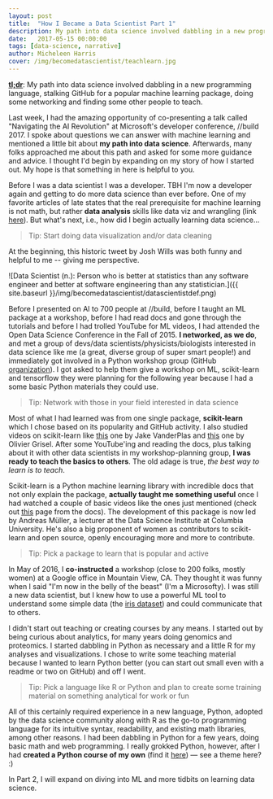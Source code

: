 ```yaml
---
layout: post
title:  "How I Became a Data Scientist Part 1"
description: My path into data science involved dabbling in a new programming language, stalking GitHub for a popular machine learning package and more...
date:   2017-05-15 00:00:00
tags: [data-science, narrative]
author: Micheleen Harris
cover: /img/becomedatascientist/teachlearn.jpg
---
```


[**tl;dr**](https://en.wikipedia.org/wiki/TL;DR):  My path into data science involved dabbling in a new programming language, stalking GitHub for a popular machine learning package, doing some networking and finding some other people to teach.

Last week, I had the amazing opportunity of co-presenting a talk called "Navigating the AI Revolution" at Microsoft's developer conference, //build 2017.  I spoke about questions we can answer with machine learning and mentioned a little bit about **my path into data science**.  Afterwards, many folks approached me about this path and asked for some more guidance and advice.  I thought I'd begin by expanding on my story of how I started out.  My hope is that something in here is helpful to you.

Before I was a data scientist I was a developer.  TBH I'm now a developer again and getting to do more data science than ever before.  One of my favorite articles of late states that the real prerequisite for machine learning is not math, but rather **data analysis** skills like data viz and wrangling (link [here](https://www.r-bloggers.com/the-real-prerequisite-for-machine-learning-isnt-math-its-data-analysis/)).  But what's next, i.e., how did I begin actually learning data science...

> Tip:  Start doing data visualization and/or data cleaning

At the beginning, this historic tweet by Josh Wills was both funny and helpful to me -- giving me perspective.

![Data Scientist (n.): Person who is better at statistics than any software engineer and better at software engineering than any statistician.]({{ site.baseurl }}/img/becomedatascientist/datascientistdef.png)

Before I presented on AI to 700 people at //build, before I taught an ML package at a workshop, before I had read docs and gone through the tutorials and before I had trolled YouTube for ML videos, I had attended the Open Data Science Conference in the Fall of 2015.  **I networked, as we do**, and met a group of devs/data scientists/physicists/biologists interested in data science like me (a great, diverse group of super smart people!) and immediately got involved in a Python workshop group (GitHub [organization](https://github.com/PythonWorkshop)).  I got asked to help them give a workshop on ML, scikit-learn and tensorflow they were planning for the following year because I had a some basic Python materials they could use.

> Tip:  Network with those in your field interested in data science

Most of what I had learned was from one single package, **scikit-learn** which I chose based on its popularity and GitHub activity.  I also studied videos on scikit-learn like [this](https://www.youtube.com/watch?v=HC0J_SPm9co) one by Jake VanderPlas and [this](https://www.youtube.com/watch?v=oGqGxvqA9-k) one by Olivier Grisel.  After some YouTube'ing and reading the docs, plus talking about it with other data scientists in my workshop-planning group, **I was ready to teach the basics to others**.  The old adage is true, _the best way to learn is to teach_.

Scikit-learn is a Python machine learning library with incredible docs that not only explain the package, **actually taught me something useful** once I had watched a couple of basic videos like the ones just mentioned (check out [this](http://scikit-learn.org/stable/tutorial/basic/tutorial.html) page from the docs).  The development of this package is now led by Andreas M&uuml;ller, a lecturer at the Data Science Institute at Columbia University.  He's also a big proponent of women as contributors to scikit-learn and open source, openly encouraging more and more to contribute.

> Tip:  Pick a package to learn that is popular and active

In May of 2016, I **co-instructed** a workshop (close to 200 folks, mostly women) at a Google office in Mountain View, CA.  They thought it was funny when I said "I'm now in the belly of the beast" (I'm a Microsofty).  I was still a new data scientist, but I knew how to use a powerful ML tool to understand some simple data (the [iris dataset](https://en.wikipedia.org/wiki/Iris_flower_data_set)) and could communicate that to others.

I didn't start out teaching or creating courses by any means.  I started out by being curious about analytics, for many years doing genomics and proteomics.  I started dabbling in Python as necessary and a little R for my analyses and visualizations.  I chose to write some teaching material because I wanted to learn Python better (you can start out small even with a readme or two on GitHub) and off I went.

> Tip:  Pick a language like R or Python and plan to create some training material on something analytical for work or fun

All of this certainly required experience in a new language, Python, adopted by the data science community along with R as the go-to programming language for its intuitive syntax, readability, and existing math libraries, among other reasons.  I had been dabbling in Python for a few years, doing basic math and web programming.  I really grokked Python, however, after I had **created a Python course of my own** (find it [here](https://notebooks.azure.com/rheartpython/libraries/PythonDS101)) — see a theme here? :)

In Part 2, I will expand on diving into ML and more tidbits on learning data science.



